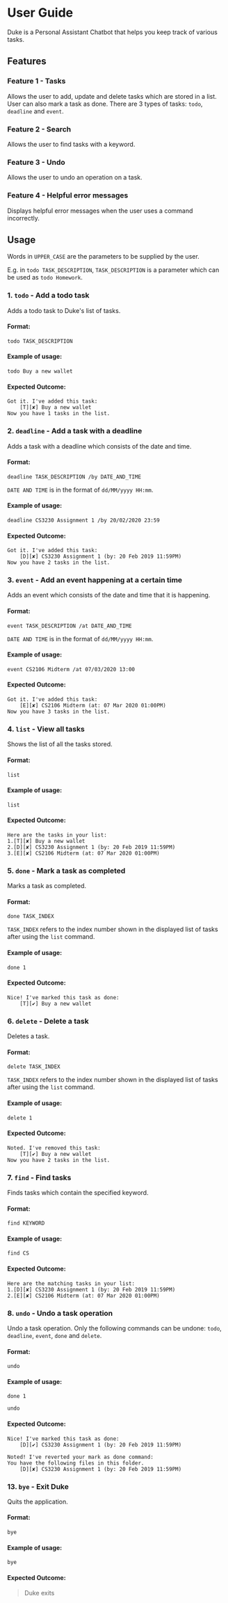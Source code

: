 # User Guide

Duke is a Personal Assistant Chatbot that helps you keep track of various tasks.

## Features

### Feature 1 - Tasks

Allows the user to add, update and delete tasks which are stored in a list. User can also mark a task as done. There are 3 types of tasks: `todo`, `deadline` and `event`.

### Feature 2 - Search

Allows the user to find tasks with a keyword.

### Feature 3 - Undo

Allows the user to undo an operation on a task.

### Feature 4 - Helpful error messages

Displays helpful error messages when the user uses a command incorrectly.

## Usage
Words in `UPPER_CASE` are the parameters to be supplied by the user.

E.g. in `todo TASK_DESCRIPTION`, `TASK_DESCRIPTION` is a parameter which can be used as `todo Homework`.

### 1. `todo` - Add a todo task

Adds a todo task to Duke's list of tasks.

#### Format:

    todo TASK_DESCRIPTION

#### Example of usage:

    todo Buy a new wallet

#### Expected Outcome:

    Got it. I've added this task:
        [T][✘] Buy a new wallet
    Now you have 1 tasks in the list.

### 2. `deadline` - Add a task with a deadline

Adds a task with a deadline which consists of the date and time.

#### Format:

    deadline TASK_DESCRIPTION /by DATE_AND_TIME

`DATE AND TIME` is in the format of `dd/MM/yyyy HH:mm`.

#### Example of usage:

    deadline CS3230 Assignment 1 /by 20/02/2020 23:59

#### Expected Outcome:

    Got it. I've added this task:
        [D][✘] CS3230 Assignment 1 (by: 20 Feb 2019 11:59PM)
    Now you have 2 tasks in the list.

### 3. `event` - Add an event happening at a certain time

Adds an event which consists of the date and time that it is happening.

#### Format:

    event TASK_DESCRIPTION /at DATE_AND_TIME

`DATE AND TIME` is in the format of `dd/MM/yyyy HH:mm`.

#### Example of usage:

    event CS2106 Midterm /at 07/03/2020 13:00

#### Expected Outcome:

    Got it. I've added this task:
        [E][✘] CS2106 Midterm (at: 07 Mar 2020 01:00PM)
    Now you have 3 tasks in the list.

### 4. `list` - View all tasks

Shows the list of all the tasks stored.

#### Format:

    list

#### Example of usage:

    list

#### Expected Outcome:

    Here are the tasks in your list:
    1.[T][✘] Buy a new wallet
    2.[D][✘] CS3230 Assignment 1 (by: 20 Feb 2019 11:59PM)
    3.[E][✘] CS2106 Midterm (at: 07 Mar 2020 01:00PM)

### 5. `done` - Mark a task as completed

Marks a task as completed.

#### Format:

    done TASK_INDEX

`TASK_INDEX` refers to the index number shown in the displayed list of tasks after using the `list` command.

#### Example of usage:

    done 1

#### Expected Outcome:

    Nice! I've marked this task as done:
        [T][✔] Buy a new wallet

### 6. `delete` - Delete a task

Deletes a task.

#### Format:

    delete TASK_INDEX

`TASK_INDEX` refers to the index number shown in the displayed list of tasks after using the `list` command.

#### Example of usage:

    delete 1

#### Expected Outcome:

    Noted. I've removed this task:
        [T][✔] Buy a new wallet
    Now you have 2 tasks in the list.

### 7. `find` - Find tasks

Finds tasks which contain the specified keyword.

#### Format:

    find KEYWORD

#### Example of usage:

    find CS

#### Expected Outcome:

    Here are the matching tasks in your list:
    1.[D][✘] CS3230 Assignment 1 (by: 20 Feb 2019 11:59PM)
    2.[E][✘] CS2106 Midterm (at: 07 Mar 2020 01:00PM)

### 8. `undo` - Undo a task operation

Undo a task operation. Only the following commands can be undone: `todo`, `deadline`, `event`, `done` and `delete`.

#### Format:

    undo

#### Example of usage:

    done 1

    undo

#### Expected Outcome:

    Nice! I've marked this task as done:
        [D][✔] CS3230 Assignment 1 (by: 20 Feb 2019 11:59PM)

    Noted! I've reverted your mark as done command:
    You have the following files in this folder.
        [D][✘] CS3230 Assignment 1 (by: 20 Feb 2019 11:59PM)

### 13. `bye` - Exit Duke

Quits the application.

#### Format:

    bye

#### Example of usage:

    bye

#### Expected Outcome:

> Duke exits
